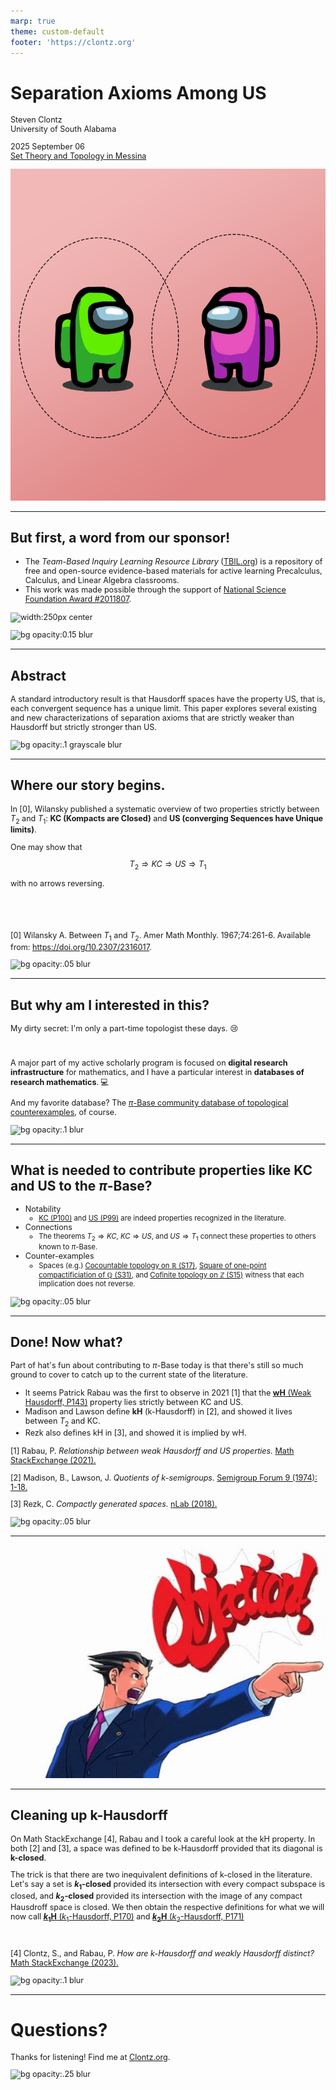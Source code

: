```yaml
---
marp: true
theme: custom-default
footer: 'https://clontz.org'
---
```


# Separation Axioms Among US

Steven Clontz  
University of South Alabama

2025 September 06  
[Set Theory and Topology in Messina](https://servizimift.unime.it/sttm/)

![bg right](./img/amongus.png)

---

## But first, a word from our sponsor!

- The *Team-Based Inquiry Learning Resource Library*
  ([TBIL.org](https://tbil.org)) is a repository of free and open-source 
  evidence-based materials for active learning Precalculus, Calculus, and 
  Linear Algebra classrooms.
- This work was made possible through the support of 
  [National Science Foundation Award #2011807](https://nsf.gov/awardsearch/showAward?AWD_ID=2011807).

![width:250px center](./img/nsf.png)

![bg opacity:0.15 blur](https://tbil.org/static/TBIL.jpg)

---

## Abstract

A standard introductory result is that Hausdorff spaces have the property 
US, that is, each convergent sequence has a unique limit. This paper 
explores several existing and new characterizations of separation axioms 
that are strictly weaker than Hausdorff but strictly stronger than US.


![bg opacity:.1 grayscale blur](https://picsum.photos/id/24/800/600)

---

## Where our story begins.

In [0], Wilansky published a systematic overview of two properties strictly 
between $T_2$ and $T_1$: **KC (Kompacts are Closed)** and
**US (converging Sequences have Unique limits)**.

One may show that

$$T_2 \Rightarrow KC \Rightarrow US \Rightarrow T_1$$

with no arrows reversing.

&nbsp;

&nbsp;

[0] Wilansky A. Between $T_1$ and $T_2$. Amer Math Monthly. 1967;74:261-6. Available from: https://doi.org/10.2307/2316017.

![bg opacity:.05 blur](https://picsum.photos/id/197/800/600)

---

## But why am I interested in this?

My dirty secret: I'm only a part-time topologist these days. 😢

&nbsp;

A major part of my active scholarly program is focused on
**digital research infrastructure** for mathematics, and I have a 
particular interest in **databases of research mathematics**. 💻

And my favorite database? The
[$\pi$-Base community database of topological counterexamples](https://topology.pi-base.org),
of course.

![bg opacity:.1 blur](https://picsum.photos/id/1/800/600?blur=2)

---

## What is needed to contribute properties like KC and US to the $\pi$-Base?

- Notability
  - [KC (P100)](https://topology.pi-base.org/properties/P000100) and 
    [US (P99)](https://topology.pi-base.org/properties/P000099) 
    are indeed properties recognized in the literature.
- Connections
  - The theorems $T_2\Rightarrow KC$, $KC\Rightarrow US$, and
    $US\Rightarrow T_1$ connect these properties to others known to
    $\pi$-Base.
- Counter-examples
  - Spaces (e.g.)
    [Cocountable topology on $\mathbb R$ (S17)](https://topology.pi-base.org/spaces/S000017),
    [Square of one-point compactificiation of $\mathbb Q$ (S31)](https://topology.pi-base.org/spaces/S000031),
    and
    [Cofinite topology on $\mathbb Z$ (S15)](https://topology.pi-base.org/spaces/S000017)
    witness that each implication does not reverse.

![bg opacity:.05 blur](https://picsum.photos/id/265/800/600)

---

## Done! Now what?

<style scoped>
p, li {
  font-size: 0.9em;
}
</style>

Part of hat's fun about contributing to $\pi$-Base today is that there's 
still so much ground to cover to catch up to the current state of the 
literature.

- It seems Patrick Rabau was the
  first to observe in 2021 [1]
  that the
  [**wH** (Weak Hausdorff, P143)](https://topology.pi-base.org/properties/P000143)
  property lies strictly between KC and US.
- Madison and Lawson define **kH** (k-Hausdorff) in [2], and showed it
  lives between $T_2$ and KC.
- Rezk also defines kH in [3], and showed it is implied by wH.

[1] Rabau, P. *Relationship between weak Hausdorff and US properties.* 
[Math StackExchange (2021).](https://math.stackexchange.com/questions/4267169/)

[2] Madison, B., Lawson, J. *Quotients of k-semigroups.*
[Semigroup Forum 9 (1974): 1-18.](http://eudml.org/doc/134055)

[3] Rezk, C. *Compactly generated spaces.*
[nLab (2018).](https://ncatlab.org/nlab/files/Rezk_CompactlyGeneratedSpaces.pdf)

![bg opacity:.05 blur](https://picsum.photos/id/287/800/600)

---

![bg height:100%](./img/objection.jpg)

---

## Cleaning up k-Hausdorff

On Math StackExchange [4], Rabau and I took a careful look at
the kH property. In both [2] and [3], a space was defined to be
k-Hausdorff provided that its diagonal is **k-closed**.

The trick is that there are two inequivalent definitions of k-closed
in the literature. Let's say a set is **$k_1$-closed** provided
its intersection with every compact subspace is closed, and
**$k_2$-closed** provided its intersection with the image of any
compact Hausdroff space is closed. We then obtain the respective
definitions for what we will now call
[**$k_1$H** ($k_1$-Hausdorff, P170)](https://topology.pi-base.org/properties/P000170)
and
[**$k_2$H** ($k_2$-Hausdorff, P171)](https://topology.pi-base.org/properties/P000171)

&nbsp;

[4] Clontz, S., and Rabau, P.
*How are k-Hausdorff and weakly Hausdorff distinct?*
[Math StackExchange (2023).](https://math.stackexchange.com/questions/4760309/)

![bg opacity:.1 blur](https://picsum.photos/id/341/800/600)

---

# <!-- fit --> Questions?

Thanks for listening! Find me at [Clontz.org](https://clontz.org).



![bg opacity:.25 blur](https://servizimift.unime.it/sttm/images/pilone_laghi.jpg)
